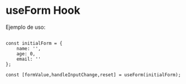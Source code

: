 # useForm Hook

Ejemplo de uso:

```

const initialForm = {
    name: '',
    age: 0,
    email: ''
};

const [formValue,handleInputChange,reset] = useForm(initialForm);



```

